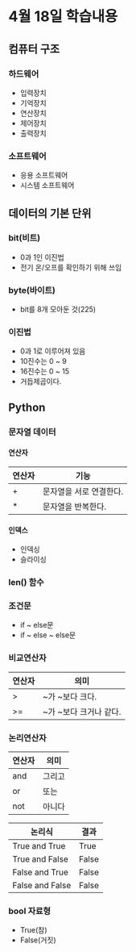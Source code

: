 # 4월 18일 학습내용
## 컴퓨터 구조
### 하드웨어
- 입력장치
- 기억장치
- 연산장치
- 제어장치
- 출력장치
### 소프트웨어
- 응용 소프트웨어
- 시스템 소프트웨어
## 데이터의 기본 단위
### bit(비트)
- 0과 1인 이진법
- 전기 온/오프를 확인하기 위해 쓰임
### byte(바이트)
- bit를 8개 모아둔 것(225)
### 이진법
- 0과 1로 이루어져 있음
- 10진수는 0 ~ 9
- 16진수는 0 ~ 15
- 거듭제곱이다.
## Python
### 문자열 데이터
#### 연산자
연산자 | 기능
-------|-----
\+ | 문자열을 서로 연결한다.
\* | 문자열을 반복한다.
#### 인덱스
- 인덱싱
- 슬라이싱
### len() 함수
### 조건문 
- if ~ else문
- if ~ else ~ else문
### 비교연산자
연산자 | 의미
-------|-----
\> | ~가 ~보다 크다.
\>= | ~가 ~보다 크거나 같다.
### 논리연산자
연산자 | 의미
-------|-----
and | 그리고
or | 또는
not | 아니다

논리식 | 결과
-------|-----
True and True | True
True and False | False
False and True | False
False and False | False

### bool 자료형
- True(참)
- False(거짓)
